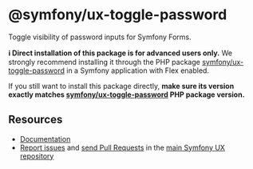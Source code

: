 # @symfony/ux-toggle-password

Toggle visibility of password inputs for Symfony Forms.

**ℹ️ Direct installation of this package is for advanced users only.** We strongly recommend installing it through the PHP package [symfony/ux-toggle-password](https://packagist.org/packages/symfony/ux-toggle-password) in a Symfony application with Flex enabled.

If you still want to install this package directly, **make sure its version exactly matches [symfony/ux-toggle-password](https://packagist.org/packages/symfony/ux-toggle-password) PHP package version.**

## Resources

-   [Documentation](https://symfony.com/bundles/ux-toggle-password/current/index.html)
-   [Report issues](https://github.com/symfony/ux/issues) and
    [send Pull Requests](https://github.com/symfony/ux/pulls)
    in the [main Symfony UX repository](https://github.com/symfony/ux)
